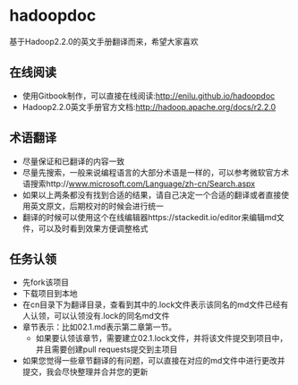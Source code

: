 hadoopdoc
=========

基于Hadoop2.2.0的英文手册翻译而来，希望大家喜欢

在线阅读
-----------------
* 使用Gitbook制作，可以直接在线阅读:http://enilu.github.io/hadoopdoc
* 	Hadoop2.2.0英文手册官方文档:http://hadoop.apache.org/docs/r2.2.0

术语翻译
-----------------
* 尽量保证和已翻译的内容一致
* 尽量先搜索，一般来说编程语言的大部分术语是一样的，可以参考微软官方术语搜索http://www.microsoft.com/Language/zh-cn/Search.aspx 
* 如果以上两条都没有找到合适的结果，请自己决定一个合适的翻译或者直接使用英文原文，后期校对的时候会进行统一
* 翻译的时候可以使用这个在线编辑器https://stackedit.io/editor来编辑md文件，可以及时看到效果方便调整格式
 
 任务认领
-----------------
* 先fork该项目
* 下载项目到本地
* 在cn目录下为翻译目录，查看到其中的.lock文件表示该同名的md文件已经有人认领，可以认领没有.lock的同名md文件
* 章节表示：比如02.1.md表示第二章第一节。
	* 如果要认领该章节，需要建立02.1.lock文件，并将该文件提交到项目中，并且需要创建pull requests提交到主项目
* 如果您觉得一些章节翻译的有问题，可以直接在对应的md文件中进行更改并提交，我会尽快整理并合并您的更新